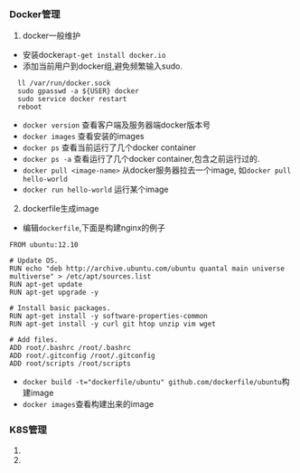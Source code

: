 ### Docker管理
1. docker一般维护
  + 安装docker`apt-get install docker.io`
  + 添加当前用户到docker组,避免频繁输入sudo.
  ```
    ll /var/run/docker.sock 
    sudo gpasswd -a ${USER} docker
    sudo service docker restart
    reboot
  ```
  + `docker version` 查看客户端及服务器端docker版本号
  + `docker images` 查看安装的images
  + `docker ps` 查看当前运行了几个docker container
  + `docker ps -a` 查看运行了几个docker container,包含之前运行过的.
  + `docker pull <image-name>` 从docker服务器拉去一个image, 如`docker pull hello-world`
  + `docker run hello-world` 运行某个image
2. dockerfile生成image
  + 编辑`dockerfile`,下面是构建nginx的例子
  ```
FROM ubuntu:12.10

# Update OS.
RUN echo "deb http://archive.ubuntu.com/ubuntu quantal main universe multiverse" > /etc/apt/sources.list
RUN apt-get update
RUN apt-get upgrade -y

# Install basic packages.
RUN apt-get install -y software-properties-common
RUN apt-get install -y curl git htop unzip vim wget

# Add files.
ADD root/.bashrc /root/.bashrc
ADD root/.gitconfig /root/.gitconfig
ADD root/scripts /root/scripts
  ```
  + `docker build -t="dockerfile/ubuntu" github.com/dockerfile/ubuntu`构建image
  + `docker images`查看构建出来的image

### K8S管理
1. 
2. 

